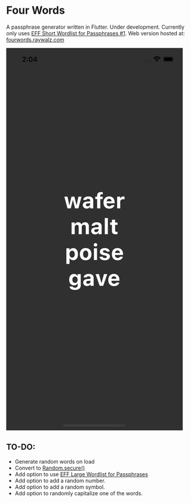 # Four Words

A passphrase generator written in Flutter. Under development. Currently only uses [EFF Short Wordlist for Passphrases #1](https://www.eff.org/document/eff-short-wordlist-passphrases-1). Web version hosted at: [fourwords.raywalz.com](https://fourwords.raywalz.com)

![](four_words_screenshot.png)

## TO-DO:
- Generate random words on load
- Convert to [Random.secure()](https://api.dart.dev/stable/2.10.4/dart-math/Random/Random.secure.html)
- Add option to use [EFF Large Wordlist for Passphrases](https://www.eff.org/document/passphrase-wordlists)
- Add option to add a random number.
- Add option to add a random symbol.
- Add option to randomly capitalize one of the words.

